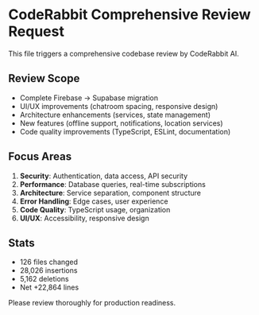 # CodeRabbit Comprehensive Review Request

This file triggers a comprehensive codebase review by CodeRabbit AI.

## Review Scope
- Complete Firebase → Supabase migration
- UI/UX improvements (chatroom spacing, responsive design)
- Architecture enhancements (services, state management)
- New features (offline support, notifications, location services)
- Code quality improvements (TypeScript, ESLint, documentation)

## Focus Areas
1. **Security**: Authentication, data access, API security
2. **Performance**: Database queries, real-time subscriptions
3. **Architecture**: Service separation, component structure
4. **Error Handling**: Edge cases, user experience
5. **Code Quality**: TypeScript usage, organization
6. **UI/UX**: Accessibility, responsive design

## Stats
- 126 files changed
- 28,026 insertions
- 5,162 deletions
- Net +22,864 lines

Please review thoroughly for production readiness.
